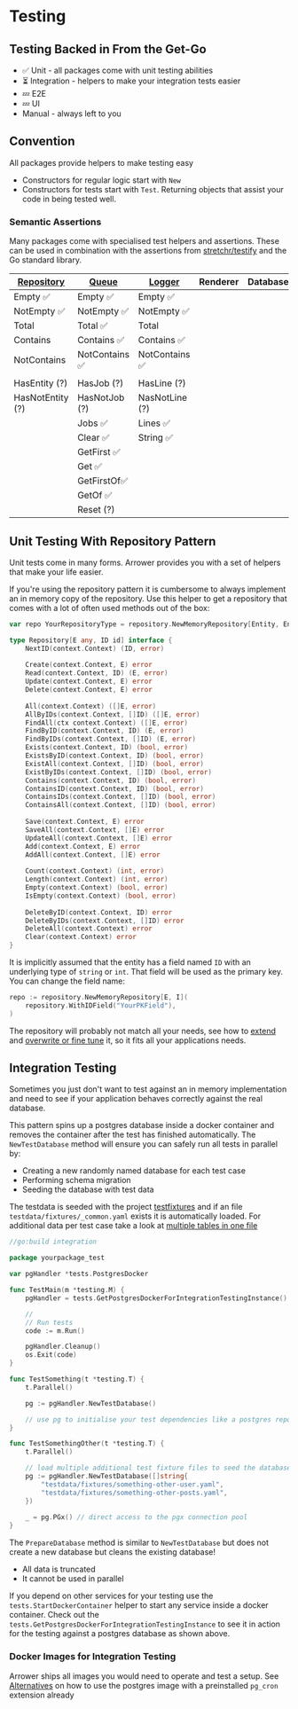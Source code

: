 ---
---




# Testing
## Testing Backed in From the Get-Go
<ul>
    <li>✅ Unit - all packages come with unit testing abilities</li>
    <li>⏳ Integration - helpers to make your integration tests easier</li>
    <li>💤 E2E</li>
    <li>💤 UI</li>
    <li>Manual - always left to you</li>
</ul>

## Convention
All packages provide helpers to make testing easy
* Constructors for regular logic start with `New`
* Constructors for tests start with `Test`. 
  Returning objects that assist your code in being tested well.


### Semantic Assertions
Many packages come with specialised test helpers and assertions.
These can be used in combination with the assertions from 
[stretchr/testify](https://github.com/stretchr/testify) 
and the Go standard library.

| [Repository](/docs/basics/database/repository#testing) | [Queue](/docs/basics/jobs#testing) | [Logger](/docs/basics/observability/logging#testing) | Renderer | Database |
|--------------------------------------------------------|------------------------------------|------------------------------------------------------|----------|----------|
| Empty ✅                                                | Empty ✅                            | Empty ✅                                              |          |          |
| NotEmpty ✅                                             | NotEmpty ✅                         | NotEmpty ✅                                           |          |          |
| Total                                                  | Total ✅                            | Total                                                |          |          |
| Contains                                               | Contains ✅                         | Contains ✅                                           |          |          |
| NotContains                                            | NotContains ✅                      | NotContains ✅                                        |          |          |
|                                                        |                                    |                                                      |          |          |
| HasEntity (?)                                          | HasJob (?)                         | HasLine (?)                                          |          |          |
| HasNotEntity (?)                                       | HasNotJob (?)                      | NasNotLine (?)                                       |          |          |
|                                                        | Jobs ✅                             | Lines ✅                                              |          |          |
|                                                        | Clear ✅                            | String ✅                                             |          |          |
|                                                        | GetFirst ✅                         |                                                      |          |          |
|                                                        | Get ✅                              |                                                      |          |          |
|                                                        | GetFirstOf✅                        |                                                      |          |          |
|                                                        | GetOf ✅                            |                                                      |          |          |
|                                                        | Reset (?)                          |                                                      |          |          |




## Unit Testing With Repository Pattern
Unit tests come in many forms. Arrower provides you with a set of helpers that make your life easier.

If you're using the repository pattern it is cumbersome to always implement an in memory copy of the repository.
Use this helper to get a repository that comes with a lot of often used methods out of the box:
```go
var repo YourRepositoryType = repository.NewMemoryRepository[Entity, EntityID]()
```


```go title="memory.repository.go"
type Repository[E any, ID id] interface {
    NextID(context.Context) (ID, error)
    
    Create(context.Context, E) error
    Read(context.Context, ID) (E, error)
    Update(context.Context, E) error
    Delete(context.Context, E) error
    
    All(context.Context) ([]E, error)
    AllByIDs(context.Context, []ID) ([]E, error)
    FindAll(ctx context.Context) ([]E, error)
    FindByID(context.Context, ID) (E, error)
    FindByIDs(context.Context, []ID) (E, error)
    Exists(context.Context, ID) (bool, error)
    ExistsByID(context.Context, ID) (bool, error)
    ExistAll(context.Context, []ID) (bool, error)
    ExistByIDs(context.Context, []ID) (bool, error)
    Contains(context.Context, ID) (bool, error)
    ContainsID(context.Context, ID) (bool, error)
    ContainsIDs(context.Context, []ID) (bool, error)
    ContainsAll(context.Context, []ID) (bool, error)
    
    Save(context.Context, E) error
    SaveAll(context.Context, []E) error
    UpdateAll(context.Context, []E) error
    Add(context.Context, E) error
    AddAll(context.Context, []E) error
    
    Count(context.Context) (int, error)
    Length(context.Context) (int, error)
    Empty(context.Context) (bool, error)
    IsEmpty(context.Context) (bool, error)
    
    DeleteByID(context.Context, ID) error
    DeleteByIDs(context.Context, []ID) error
    DeleteAll(context.Context) error
    Clear(context.Context) error
}
```

It is implicitly assumed that the entity has a field named `ID` with an underlying type of `string` or `int`.
That field will be used as the primary key.
You can change the field name:
```go 
repo := repository.NewMemoryRepository[E, I](
	repository.WithIDField("YourPKField"),
)
```

The repository will probably not match all your needs, see how to
[extend](https://github.com/go-arrower/arrower/blob/master/repository/inmemory.example_extend_test.go) and
[overwrite or fine tune](https://github.com/go-arrower/arrower/blob/master/repository/inmemory.example_overwrite_test.go) 
it, so it fits all your applications needs.




## Integration Testing
Sometimes you just don't want to test against an in memory implementation and need to see if your application behaves 
correctly against the real database.

This pattern spins up a postgres database inside a docker container and removes the container after the test has 
finished automatically.
The `NewTestDatabase` method will ensure you can safely run all tests in parallel by:
* Creating a new randomly named database for each test case
* Performing schema migration
* Seeding the database with test data

The testdata is seeded with the project [testfixtures](https://github.com/go-testfixtures/testfixtures)
and if an file `testdata/fixtures/_common.yaml` exists it is automatically loaded. For additional data per test case
take a look at [multiple tables in one file](https://github.com/go-testfixtures/testfixtures#-single-file-on-multiple-tables)

```go
//go:build integration

package yourpackage_test

var pgHandler *tests.PostgresDocker

func TestMain(m *testing.M) {
	pgHandler = tests.GetPostgresDockerForIntegrationTestingInstance()

	//
	// Run tests
	code := m.Run()

	pgHandler.Cleanup()
	os.Exit(code)
}

func TestSomething(t *testing.T) {
	t.Parallel()

	pg := pgHandler.NewTestDatabase()

	// use pg to initialise your test dependencies like a postgres repository 
}

func TestSomethingOther(t *testing.T) {
	t.Parallel()

	// load multiple additional test fixture files to seed the database
	pg := pgHandler.NewTestDatabase([]string{
		"testdata/fixtures/something-other-user.yaml",
		"testdata/fixtures/something-other-posts.yaml",
    })
	
	_ = pg.PGx() // direct access to the pgx connection pool 
}
```

The `PrepareDatabase` method is similar to `NewTestDatabase` but does not create a new database
but cleans the existing database! 
- All data is truncated
- It cannot be used in parallel

If you depend on other services for your testing use the `tests.StartDockerContainer` helper to start any service 
inside a docker container.
Check out the `tests.GetPostgresDockerForIntegrationTestingInstance` to see it in action for the testing against a postgres
database as shown above.


### Docker Images for Integration Testing
Arrower ships all images you would need to operate and test a setup. 
See [Alternatives](./jobs/alternatives#postgres-image-with-pg_cron) on how to use the postgres image with a 
preinstalled `pg_cron` extension already